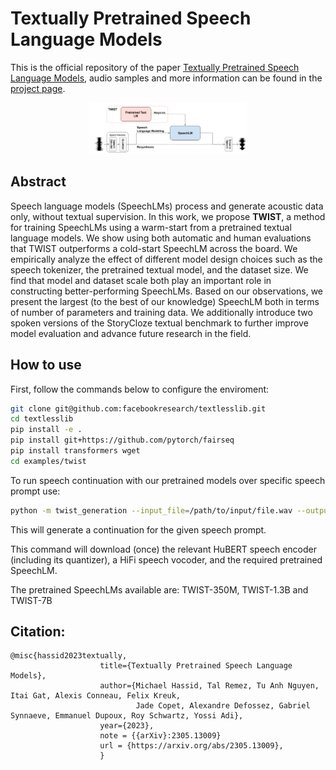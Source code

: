 # Textually Pretrained Speech Language Models

This is the official repository of the paper [Textually Pretrained Speech Language Models](https://arxiv.org/abs/2305.13009), audio samples and more information can be found in the [project page](https://pages.cs.huji.ac.il/adiyoss-lab/twist/).


<p align="center">
  <img src="twist_fig.png" width="50%" height="50%">
</p>

## Abstract
Speech language models (SpeechLMs) process and generate acoustic data only, without textual supervision. In this work, we propose **TWIST**, a method for training SpeechLMs using a warm-start from a pretrained textual language models. We show using both automatic and human evaluations that TWIST outperforms a cold-start SpeechLM across the board. We empirically analyze the effect of different model design choices such as the speech tokenizer, the pretrained textual model, and the dataset size. We find that model and dataset scale both play an important role in constructing better-performing SpeechLMs. Based on our observations, we present the largest (to the best of our knowledge) SpeechLM both in terms of number of parameters and training data. We additionally introduce two spoken versions of the StoryCloze textual benchmark to further improve model evaluation and advance future research in the field. 

## How to use

First, follow the commands below to configure the enviroment:
```bash
git clone git@github.com:facebookresearch/textlesslib.git
cd textlesslib
pip install -e .
pip install git+https://github.com/pytorch/fairseq
pip install transformers wget
cd examples/twist
```

To run speech continuation with our pretrained models over specific speech prompt use:
```bash
python -m twist_generation --input_file=/path/to/input/file.wav --output_file=/path/to/output/file.wav --twist_model_name=TWIST-1.3B
```
This will generate a continuation for the given speech prompt.

This command will download (once) the relevant HuBERT speech encoder (including its quantizer), a HiFi speech vocoder, and the required pretrained SpeechLM. 

The pretrained SpeechLMs available are: TWIST-350M, TWIST-1.3B and TWIST-7B

## Citation:
```
@misc{hassid2023textually,
                    title={Textually Pretrained Speech Language Models}, 
                    author={Michael Hassid, Tal Remez, Tu Anh Nguyen, Itai Gat, Alexis Conneau, Felix Kreuk, 
                            Jade Copet, Alexandre Defossez, Gabriel Synnaeve, Emmanuel Dupoux, Roy Schwartz, Yossi Adi},
                    year={2023},
                    note = {{arXiv}:2305.13009}
                    url = {https://arxiv.org/abs/2305.13009},
                    }
```